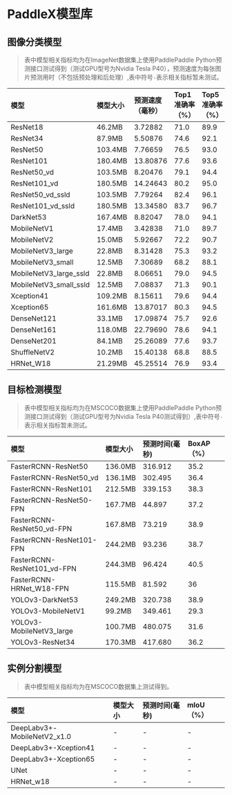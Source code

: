 # PaddleX模型库

## 图像分类模型
> 表中模型相关指标均为在ImageNet数据集上使用PaddlePaddle Python预测接口测试得到（测试GPU型号为Nvidia Tesla P40），预测速度为每张图片预测用时（不包括预处理和后处理）,表中符号`-`表示相关指标暂未测试。


| 模型  | 模型大小 | 预测速度（毫秒） | Top1准确率（%） | Top5准确率（%） |
| :----|  :------- | :----------- | :--------- | :--------- |
| ResNet18| 46.2MB   | 3.72882        | 71.0     | 89.9     |
| ResNet34| 87.9MB   | 5.50876        | 74.6    | 92.1    |
| ResNet50| 103.4MB  | 7.76659       | 76.5     | 93.0     |
| ResNet101 |180.4MB  | 13.80876      | 77.6     | 93.6  |
| ResNet50_vd |103.5MB  | 8.20476       | 79.1     | 94.4     |
| ResNet101_vd| 180.5MB  | 14.24643       | 80.2   | 95.0     |
| ResNet50_vd_ssld |103.5MB  | 7.79264       | 82.4     | 96.1     |
| ResNet101_vd_ssld| 180.5MB  | 13.34580       | 83.7   | 96.7     |
| DarkNet53|167.4MB  | 8.82047       | 78.0     | 94.1     |
| MobileNetV1 | 17.4MB   | 3.42838        | 71.0     | 89.7    |
| MobileNetV2 | 15.0MB   | 5.92667        | 72.2     | 90.7    |
| MobileNetV3_large|  22.8MB   | 8.31428        | 75.3    | 93.2   |
| MobileNetV3_small |  12.5MB   | 7.30689        | 68.2    | 88.1     |
| MobileNetV3_large_ssld|  22.8MB   | 8.06651        | 79.0     | 94.5     |
| MobileNetV3_small_ssld |  12.5MB   | 7.08837        | 71.3     | 90.1     |
| Xception41 | 109.2MB   | 8.15611      | 79.6    | 94.4     |
| Xception65 | 161.6MB  | 13.87017       | 80.3     | 94.5     |
| DenseNet121 | 33.1MB   | 17.09874       | 75.7     | 92.6     |
| DenseNet161| 118.0MB  | 22.79690       | 78.6     | 94.1     |
| DenseNet201|  84.1MB   | 25.26089       | 77.6     | 93.7     |
| ShuffleNetV2 | 10.2MB   | 15.40138        | 68.8     | 88.5     |
| HRNet_W18 | 21.29MB |45.25514  | 76.9 | 93.4 |

## 目标检测模型

> 表中模型相关指标均为在MSCOCO数据集上使用PaddlePaddle Python预测接口测试得到（测试GPU型号为Nvidia Tesla P40测试得到）,表中符号`-`表示相关指标暂未测试。

| 模型    | 模型大小    | 预测时间(毫秒) | BoxAP（%） |
|:-------|:-----------|:-------------|:----------|
|FasterRCNN-ResNet50|136.0MB| 316.912 | 35.2 |
|FasterRCNN-ResNet50_vd| 136.1MB | 302.495 | 36.4 |
|FasterRCNN-ResNet101| 212.5MB | 339.153 | 38.3 |
|FasterRCNN-ResNet50-FPN| 167.7MB | 44.897 | 37.2 |
|FasterRCNN-ResNet50_vd-FPN|167.8MB | 73.219 | 38.9 |
|FasterRCNN-ResNet101-FPN| 244.2MB | 93.236 | 38.7 |
|FasterRCNN-ResNet101_vd-FPN |244.3MB | 96.424 | 40.5 |
|FasterRCNN-HRNet_W18-FPN |115.5MB | 81.592 | 36 |
|YOLOv3-DarkNet53|249.2MB | 320.738 | 38.9 |
|YOLOv3-MobileNetV1 |99.2MB | 349.461 | 29.3 |
|YOLOv3-MobileNetV3_large|100.7MB | 480.075 | 31.6 |
| YOLOv3-ResNet34|170.3MB | 417.680 | 36.2 |

## 实例分割模型

> 表中模型相关指标均为在MSCOCO数据集上测试得到。

| 模型    | 模型大小    | 预测时间(毫秒) | mIoU（%） |
|:-------|:-----------|:-------------|:----------|
|DeepLabv3+-MobileNetV2_x1.0|-| - | - |
|DeepLabv3+-Xception41|-| - | - |
|DeepLabv3+-Xception65|-| - | - |
|UNet|-| - | - |
|HRNet_w18|-| - | - |
